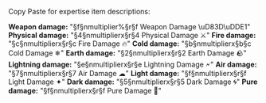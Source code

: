 Copy Paste for expertise item descriptions:

**Weapon damage:** "§f§nmultiplier%§r§f Weapon Damage \uD83D\uDDE1"
**Physical damage:** "§4§nmultiplierx§r§4 Physical Damage ⚔"
**Fire damage:** "§c§nmultiplierx§r§c Fire Damage 🔥"
**Cold damage:** "§b§nmultiplierx§b§c Cold Damage ❄"
**Earth damage:** "§2§nmultiplierx§r§2 Earth Damage 🪨"
**Lightning damage:** "§e§nmultiplierx§r§e Lightning Damage 🗲"
**Air damage:** "§7§nmultiplierx§r§7 Air Damage ☁"
**Light damage:** "§f§nmultiplierx§r§f Light Damage ✦"
**Dark damage:** "§5§nmultiplierx§r§5 Dark Damage 🌀"
**Pure damage:** "§f§nmultiplierx§r§f Pure Damage 💢"